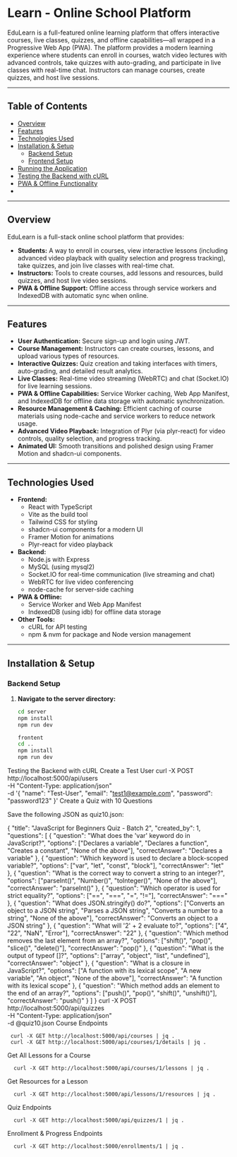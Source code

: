 # Learn - Online School Platform

EduLearn is a full-featured online learning platform that offers interactive courses, live classes, quizzes, and offline capabilities—all wrapped in a Progressive Web App (PWA). The platform provides a modern learning experience where students can enroll in courses, watch video lectures with advanced controls, take quizzes with auto-grading, and participate in live classes with real-time chat. Instructors can manage courses, create quizzes, and host live sessions.

---

## Table of Contents

- [Overview](#overview)
- [Features](#features)
- [Technologies Used](#technologies-used)
- [Installation & Setup](#installation--setup)
  - [Backend Setup](#backend-setup)
  - [Frontend Setup](#frontend-setup)
- [Running the Application](#running-the-application)
- [Testing the Backend with cURL](#testing-the-backend-with-curl)
- [PWA & Offline Functionality](#pwa--offline-functionality)
- 

---

## Overview

EduLearn is a full-stack online school platform that provides:
- **Students:** A way to enroll in courses, view interactive lessons (including advanced video playback with quality selection and progress tracking), take quizzes, and join live classes with real-time chat.
- **Instructors:** Tools to create courses, add lessons and resources, build quizzes, and host live video sessions.
- **PWA & Offline Support:** Offline access through service workers and IndexedDB with automatic sync when online.

---

## Features

- **User Authentication:** Secure sign-up and login using JWT.
- **Course Management:** Instructors can create courses, lessons, and upload various types of resources.
- **Interactive Quizzes:** Quiz creation and taking interfaces with timers, auto-grading, and detailed result analytics.
- **Live Classes:** Real-time video streaming (WebRTC) and chat (Socket.IO) for live learning sessions.
- **PWA & Offline Capabilities:** Service Worker caching, Web App Manifest, and IndexedDB for offline data storage with automatic synchronization.
- **Resource Management & Caching:** Efficient caching of course materials using node-cache and service workers to reduce network usage.
- **Advanced Video Playback:** Integration of Plyr (via plyr-react) for video controls, quality selection, and progress tracking.
- **Animated UI:** Smooth transitions and polished design using Framer Motion and shadcn-ui components.

---

## Technologies Used

- **Frontend:**
  - React with TypeScript
  - Vite as the build tool
  - Tailwind CSS for styling
  - shadcn-ui components for a modern UI
  - Framer Motion for animations
  - Plyr-react for video playback
- **Backend:**
  - Node.js with Express
  - MySQL (using mysql2)
  - Socket.IO for real-time communication (live streaming and chat)
  - WebRTC for live video conferencing
  - node-cache for server-side caching
- **PWA & Offline:**
  - Service Worker and Web App Manifest
  - IndexedDB (using idb) for offline data storage
- **Other Tools:**
  - cURL for API testing
  - npm & nvm for package and Node version management

---

## Installation & Setup

### Backend Setup

1. **Navigate to the server directory:**

   ```bash
   cd server
   npm install
   npm run dev

   frontent
   cd ..
   npm install
   npm run dev
Testing the Backend with cURL
Create a Test User
  curl -X POST http://localhost:5000/api/users \
     -H "Content-Type: application/json" \
     -d '{
           "name": "Test-User",
           "email": "test1@example.com",
           "password": "password123"
         }'
         Create a Quiz with 10 Questions

  Save the following JSON as quiz10.json:

  {
  "title": "JavaScript for Beginners Quiz - Batch 2",
  "created_by": 1,
  "questions": [
    {
      "question": "What does the 'var' keyword do in JavaScript?",
      "options": ["Declares a variable", "Declares a function", "Creates a constant", "None of the above"],
      "correctAnswer": "Declares a variable"
    },
    {
      "question": "Which keyword is used to declare a block-scoped variable?",
      "options": ["var", "let", "const", "block"],
      "correctAnswer": "let"
    },
    {
      "question": "What is the correct way to convert a string to an integer?",
      "options": ["parseInt()", "Number()", "toInteger()", "None of the above"],
      "correctAnswer": "parseInt()"
    },
    {
      "question": "Which operator is used for strict equality?",
      "options": ["==", "===", "=", "!="],
      "correctAnswer": "==="
    },
    {
      "question": "What does JSON.stringify() do?",
      "options": ["Converts an object to a JSON string", "Parses a JSON string", "Converts a number to a string", "None of the above"],
      "correctAnswer": "Converts an object to a JSON string"
    },
    {
      "question": "What will '2' + 2 evaluate to?",
      "options": ["4", "22", "NaN", "Error"],
      "correctAnswer": "22"
    },
    {
      "question": "Which method removes the last element from an array?",
      "options": ["shift()", "pop()", "slice()", "delete()"],
      "correctAnswer": "pop()"
    },
    {
      "question": "What is the output of typeof []?",
      "options": ["array", "object", "list", "undefined"],
      "correctAnswer": "object"
    },
    {
      "question": "What is a closure in JavaScript?",
      "options": ["A function with its lexical scope", "A new variable", "An object", "None of the above"],
      "correctAnswer": "A function with its lexical scope"
    },
    {
      "question": "Which method adds an element to the end of an array?",
      "options": ["push()", "pop()", "shift()", "unshift()"],
      "correctAnswer": "push()"
    }
  ]
}
curl -X POST http://localhost:5000/api/quizzes \
     -H "Content-Type: application/json" \
     -d @quiz10.json
     Course Endpoints


     curl -X GET http://localhost:5000/api/courses | jq .
     curl -X GET http://localhost:5000/api/courses/1/details | jq .
     
  Get All Lessons for a Course

      curl -X GET http://localhost:5000/api/courses/1/lessons | jq .

 Get Resources for a Lesson

      curl -X GET http://localhost:5000/api/lessons/1/resources | jq .
Quiz Endpoints

      curl -X GET http://localhost:5000/api/quizzes/1 | jq .

Enrollment & Progress Endpoints

      curl -X GET http://localhost:5000/enrollments/1 | jq .




   
